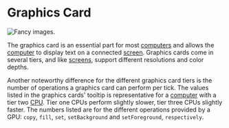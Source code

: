 # Graphics Card

![Fancy images.](oredict:oc:graphicsCard1)

The graphics card is an essential part for most [computers](../general/computer.md) and allows the [computer](../general/computer.md) to display text on a connected [screen](../block/screen1.md). Graphics cards come in several tiers, and like [screens](../block/screen1.md), support different resolutions and color depths.

Another noteworthy difference for the different graphics card tiers is the number of operations a graphics card can perform per tick. The values listed in the graphics cards' tooltip is representative for a [computer](../general/computer.md) with a tier two [CPU](cpu1.md). Tier one CPUs perform slightly slower, tier three CPUs slightly faster. The numbers listed are for the different operations provided by a GPU: `copy`, `fill`, `set`, `setBackground` and `setForeground`, `respectively`.
